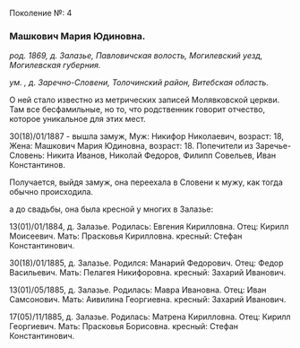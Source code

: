 Поколение №: 4

### Машкович Мария Юдиновна.

_род. 1869, д. Залазье, Павловичская волость, Могилевский уезд, Могилевская губерния._

_ум. , д. Заречно-Словени, Толочинский район, Витебская область._

О ней стало известно из метрических записей Молявковской церкви. Там все бесфамильные, но то, что родственник говорит отчество, которое уникальное для этих мест.

30(18)/01/1887 - вышла замуж, Муж: Никифор Николаевич, возраст: 18, Жена: Машкович Мария Юдиновна, возраст: 18. Попечители из Заречье-Словень: Никита Иванов, Николай Федоров, Филипп Совельев, Иван Константинов.

Получается, выйдя замуж, она переехала в Словени к мужу, как тогда обычно происходила.

а до свадьбы, она была кресной у многих в Залазье:

13(01)/01/1884, д. Залазье. Родилась: Евгения Кирилловна. Отец: Кирилл Моисеевич. Мать: Прасковья Кирилловна. кресный: Стефан Константинович. 

30(18)/01/1885, д. Залазье. Родился: Манарий Федорович. Отец: Федор Васильевич. Мать: Пелагея Никифоровна. кресный: Захарий Иванович. 

13(01)/05/1885, д. Залазье. Родилась: Мавра Ивановна. Отец: Иван Самсонович. Мать: Аивилина Георгиевна. кресный: Захарий Иванович.

17(05)/11/1885, д. Залазье. Родилась: Матрена Кирилловна. Отец: Кирилл Георгиевич. Мать: Прасковья Борисовна. кресный: Стефан Константинович. 



        
